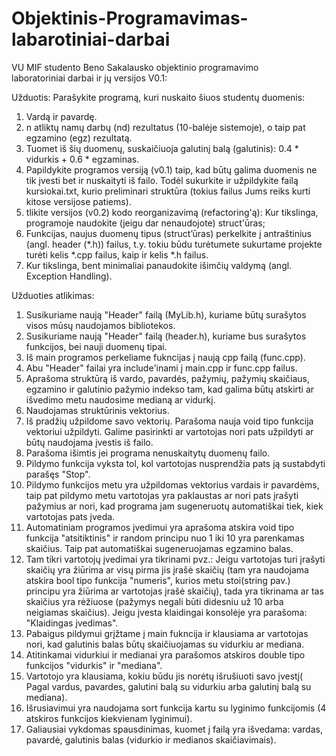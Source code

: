 # Objektinis-Programavimas-labarotiniai-darbai
VU MIF studento Beno Sakalausko objektinio programavimo laboratoriniai darbai ir jų versijos
V0.1:

Užduotis:
Parašykite programą, kuri nuskaito šiuos studentų duomenis:
1. Vardą ir pavardę.
2. n atliktų namų darbų (nd) rezultatus (10-balėje sistemoje), o taip pat egzamino (egz) rezultatą.
3. Tuomet iš šių duomenų, suskaičiuoja galutinį balą (galutinis): 0.4 * vidurkis + 0.6 * egzaminas.
4. Papildykite programos versiją (v0.1) taip, kad būtų galima duomenis ne tik įvesti bet ir nuskaityti iš failo. Todėl sukurkite ir užpildykite failą kursiokai.txt, kurio preliminari struktūra (tokius failus Jums reiks kurti kitose versijose patiems).
5. tlikite versijos (v0.2) kodo reorganizavimą (refactoring'ą): Kur tikslinga, programoje naudokite (jeigu dar nenaudojote) struct'ūras;
6. Funkcijas, naujus duomenų tipus (struct’ūras) perkelkite į antraštinius (angl. header (*.h)) failus, t.y. tokiu būdu turėtumete sukurtame projekte turėti kelis *.cpp failus, kaip ir kelis *.h failus.
7. Kur tikslinga, bent minimaliai panaudokite išimčių valdymą (angl. Exception Handling).

Užduoties atlikimas:

1. Susikuriame naują "Header" failą (MyLib.h), kuriame būtų surašytos visos mūsų naudojamos bibliotekos.
2. Susikuriame naują "Header" failą (header.h), kuriame bus surašytos funkcijos, bei nauji duomenų tipai.
3. Iš main programos perkeliame fukncijas į naują cpp failą (func.cpp).
4. Abu "Header" failai yra include'inami į main.cpp ir func.cpp failus.
5. Aprašoma struktūrą iš vardo, pavardės, pažymių, pažymių skaičiaus, egzamino ir galutinio pažymio indekso tam, kad galima būtų atskirti ar išvedimo metu naudosime medianą ar vidurkį.
6. Naudojamas struktūrinis vektorius.
7. Iš pradžių užpildome savo vektorių. Parašoma nauja void tipo funkcija vektoriui užpildyti. Galime pasirinkti ar vartotojas nori pats užpildyti ar būtų naudojama įvestis iš failo.
8. Parašoma išimtis jei programa nenuskaitytų duomenų failo. 
10. Pildymo funkcija vyksta tol, kol vartotojas nusprendžia pats ją sustabdyti parašęs "Stop".
11. Pildymo funkcijos metu yra užpildomas vektorius vardais ir pavardėms, taip pat pildymo metu vartotojas yra paklaustas ar nori pats įrašyti pažymius ar nori, kad programa jam sugeneruotų automatiškai tiek, kiek vartotojas pats įveda.
12. Automatiniam programos įvedimui yra aprašoma atskira void tipo funkcija "atsitiktinis" ir random principu nuo 1 iki 10 yra parenkamas skaičius. Taip pat automatiškai sugeneruojamas egzamino balas.
13. Tam tikri vartotojų įvedimai yra tikrinami pvz.: Jeigu vartotojas turi įrašyti skaičių yra žiūrima ar visų pirma jis įrašė skaičių (tam yra naudojama atskira bool tipo funkcija "numeris", kurios metu stoi(string pav.) principu yra žiūrima ar vartotojas įrašė skaičių), tada yra tikrinama ar tas skaičius yra rėžiuose (pažymys negali būti didesniu už 10 arba neigiamas skaičius). Jeigu įvesta klaidingai konsolėje yra parašoma: "Klaidingas įvedimas".
14. Pabaigus pildymui grįžtame į main fukncija ir klausiama ar vartotojas nori, kad galutinis balas būtų skaičiuojamas su vidurkiu ar mediana.
15. Atitinkamai vidurkiui ir medianai yra parašomos atskiros double tipo funkcijos "vidurkis" ir "mediana".
16. Vartotojo yra klausiama, kokiu būdu jis norėtų išrušiuoti savo įvestį( Pagal vardus, pavardes, galutini balą su vidurkiu arba galutinį balą su mediana).
17. Išrusiavimui yra naudojama sort funkcija kartu su lyginimo funkcijomis (4 atskiros funkcijos kiekvienam lyginimui).
18. Galiausiai vykdomas spausdinimas, kuomet į failą yra išvedama: vardas, pavardė, galutinis balas (vidurkio ir medianos skaičiavimais). 
